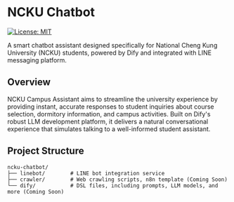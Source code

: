 # NCKU Chatbot

[![License: MIT](https://img.shields.io/badge/License-MIT-yellow.svg)](https://opensource.org/licenses/MIT)

A smart chatbot assistant designed specifically for National Cheng Kung University (NCKU) students, powered by Dify and integrated with LINE messaging platform.

## Overview

NCKU Campus Assistant aims to streamline the university experience by providing instant, accurate responses to student inquiries about course selection, dormitory information, and campus activities. Built on Dify's robust LLM development platform, it delivers a natural conversational experience that simulates talking to a well-informed student assistant.

## Project Structure

```
ncku-chatbot/
├── linebot/        # LINE bot integration service
├── crawler/        # Web crawling scripts, n8n template (Coming Soon)
└── dify/           # DSL files, including prompts, LLM models, and more (Coming Soon)
```
